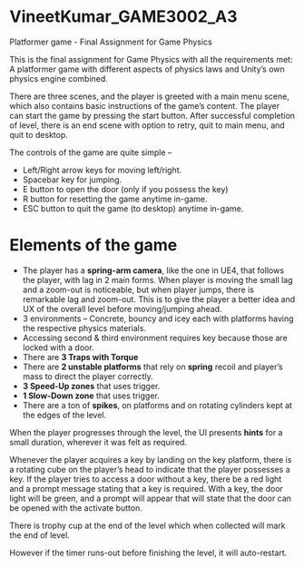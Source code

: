 # VineetKumar_GAME3002_A3
 Platformer game - Final Assignment for Game Physics

This is the final assignment for Game Physics with all the requirements met: A platformer game with different aspects of physics laws and Unity’s own physics engine combined.

There are three scenes, and the player is greeted with a main menu scene, which also contains basic instructions of the game’s content. The player can start the game by pressing the start button. After successful completion of level, there is an end scene with option to retry, quit to main menu, and quit to desktop.

The controls of the game are quite simple – 
-	Left/Right arrow keys for moving left/right.
-	Spacebar key for jumping.
-	E button to open the door (only if you possess the key)
-	R button for resetting the game anytime in-game.
-	ESC button to quit the game (to desktop) anytime in-game.


# Elements of the game
-	The player has a **spring-arm camera**, like the one in UE4, that follows the player, with lag in 2 main forms. When player is moving the small lag and a zoom-out is noticeable, but when player jumps, there is remarkable lag and zoom-out. This is to give the player a better idea and UX of the overall level before moving/jumping ahead.
-	3 environments – Concrete, bouncy and icey each with platforms having the respective physics materials.
-	Accessing second & third environment requires key because those are locked with a door.
-	There are **3 Traps with Torque**
-	There are **2 unstable platforms** that rely on **spring** recoil and player’s mass to direct the player correctly.
-	**3 Speed-Up zones** that uses trigger.
-	**1 Slow-Down zone** that uses trigger.
-	There are a ton of **spikes**, on platforms and on rotating cylinders kept at the edges of the level.

When the player progresses through the level, the UI presents **hints** for a small duration, wherever it was felt as required.

Whenever the player acquires a key by landing on the key platform, there is a rotating cube on the player’s head to indicate that the player possesses a key. If the player tries to access a door without a key, there be a red light and a prompt message stating that a key is required. With a key, the door light will be green, and a prompt will appear that will state that the door can be opened with the activate button.

There is trophy cup at the end of the level which when collected will mark the end of level.

However if the timer runs-out before finishing the level, it will auto-restart.
